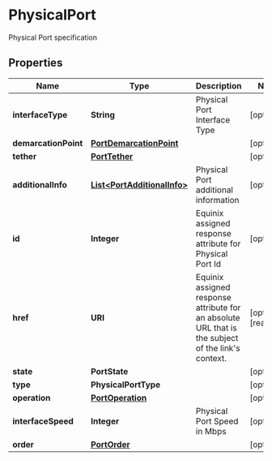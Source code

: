 

# PhysicalPort

Physical Port specification

## Properties

| Name | Type | Description | Notes |
|------------ | ------------- | ------------- | -------------|
|**interfaceType** | **String** | Physical Port Interface Type |  [optional] |
|**demarcationPoint** | [**PortDemarcationPoint**](PortDemarcationPoint.md) |  |  [optional] |
|**tether** | [**PortTether**](PortTether.md) |  |  [optional] |
|**additionalInfo** | [**List&lt;PortAdditionalInfo&gt;**](PortAdditionalInfo.md) | Physical Port additional information |  [optional] |
|**id** | **Integer** | Equinix assigned response attribute for Physical Port Id |  [optional] |
|**href** | **URI** | Equinix assigned response attribute for an absolute URL that is the subject of the link&#39;s context. |  [optional] [readonly] |
|**state** | **PortState** |  |  [optional] |
|**type** | **PhysicalPortType** |  |  [optional] |
|**operation** | [**PortOperation**](PortOperation.md) |  |  [optional] |
|**interfaceSpeed** | **Integer** | Physical Port Speed in Mbps |  [optional] |
|**order** | [**PortOrder**](PortOrder.md) |  |  [optional] |



